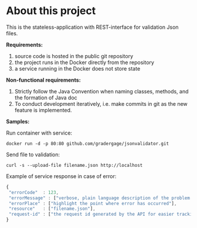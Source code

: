 # About this project

This is the stateless-application with REST-interface for validation Json files.

**Requirements:**
1) source code is hosted in the public git repository
2) the project runs in the Docker directly from the repository
3) a service running in the Docker does not store state

**Non-functional requirements:**
1) Strictly follow the Java Convention when naming classes, methods, and the formation of Java doc
2) To conduct development iteratively, i.e. make commits in git as the new feature is implemented.

**Samples:**

Run container with service:

`docker run -d -p 80:80 github.com/gradergage/jsonvalidator.git`

Send file to validation:

`curl -s --upload-file filename.json http://localhost`

Example of service response in case of error:

```javascript
{
 "errorCode"  : 123,
 "errorMessage" : ["verbose, plain language description of the problem with hints about how to fix it]",
 "errorPlace" : ["highlight the point where error has occurred"],
 "resource"   : ["filename.json"],
 "request-id" : ["the request id generated by the API for easier tracking of errors"]
}
```
